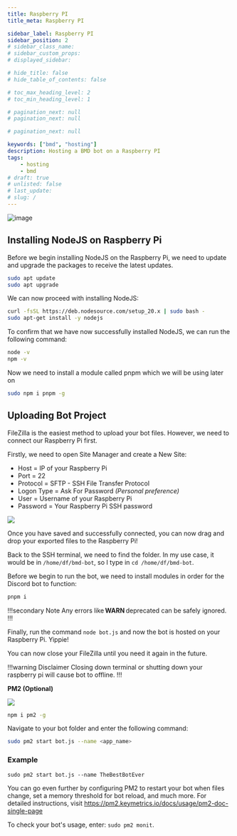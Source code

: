 ```yaml
---
title: Raspberry PI
title_meta: Raspberry PI

sidebar_label: Raspberry PI
sidebar_position: 2
# sidebar_class_name:
# sidebar_custom_props: 
# displayed_sidebar:

# hide_title: false
# hide_table_of_contents: false

# toc_max_heading_level: 2
# toc_min_heading_level: 1

# pagination_next: null
# pagination_next: null

# pagination_next: null

keywords: ["bmd", "hosting"]
description: Hosting a BMD bot on a Raspberry PI
tags:
    - hosting
    - bmd
# draft: true
# unlisted: false
# last_update: 
# slug: /
---
```

![image](https://github.com/user-attachments/assets/7e1d5fe3-f1d6-46b8-b549-b53660709a37)

## Installing NodeJS on Raspberry Pi

Before we begin installing NodeJS on the Raspberry Pi, we need to update and upgrade the packages to receive the latest updates.
```bash
sudo apt update
sudo apt upgrade
```

We can now proceed with installing NodeJS:
```bash
curl -fsSL https://deb.nodesource.com/setup_20.x | sudo bash -
sudo apt-get install -y nodejs
```

To confirm that we have now successfully installed NodeJS, we can run the following command:
```bash
node -v
npm -v
```

Now we need to install a module called pnpm which we will be using later on

```bash
sudo npm i pnpm -g
```

## Uploading Bot Project

FileZilla is the easiest method to upload your bot files. However, we need to connect our Raspberry Pi first.

Firstly, we need to open Site Manager and create a New Site:

- Host = IP of your Raspberry Pi
- Port = 22
- Protocol = SFTP - SSH File Transfer Protocol
- Logon Type = Ask For Password *(Personal preference)*
- User = Username of your Raspberry Pi
- Password = Your Raspberry Pi SSH password

![](https://i.imgur.com/EAbeipr.png)

Once you have saved and successfully connected, you can now drag and drop your exported files to the Raspberry Pi!

Back to the SSH terminal, we need to find the folder. In my use case, it would be in `/home/df/bmd-bot`, so I type in `cd /home/df/bmd-bot`.

Before we begin to run the bot, we need to install modules in order for the Discord bot to function:

```bash
pnpm i
```

!!!secondary  Note
Any errors like **WARN** deprecated can be safely ignored.
!!!

Finally, run the command `node bot.js` and now the bot is hosted on your Raspberry Pi. Yippie!

You can now close your FileZilla until you need it again in the future.

!!!warning Disclaimer
Closing down terminal or shutting down your raspberry pi will cause bot to offline.
!!!

**PM2 (Optional)**

![](https://github.com/user-attachments/assets/c25f8185-a1fd-4217-8807-50b2f1e40120)

```bash
npm i pm2 -g
```

Navigate to your bot folder and enter the following command:
```bash
sudo pm2 start bot.js --name <app_name>
```

### Example

`sudo pm2 start bot.js --name TheBestBotEver`

You can go even further by configuring PM2 to restart your bot when files change, set a memory threshold for bot reload, and much more. For detailed instructions, visit https://pm2.keymetrics.io/docs/usage/pm2-doc-single-page

To check your bot's usage, enter: `sudo pm2 monit`.